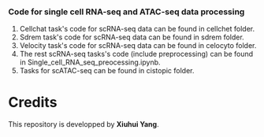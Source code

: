 ### Code for single cell RNA-seq and ATAC-seq data processing
1. Cellchat task's code for scRNA-seq data can be found in cellchet folder.
2. Sdrem task's code for scRNA-seq data can be found in sdrem folder.
3. Velocity task's code for scRNA-seq data can be found in celocyto folder.
4. The rest scRNA-seq tasks's code (include preprocessing) can be found in Single_cell_RNA_seq_preocessing.ipynb.
5. Tasks for scATAC-seq can be found in cistopic folder.
# Credits
This repository is developped by __Xiuhui Yang__.
